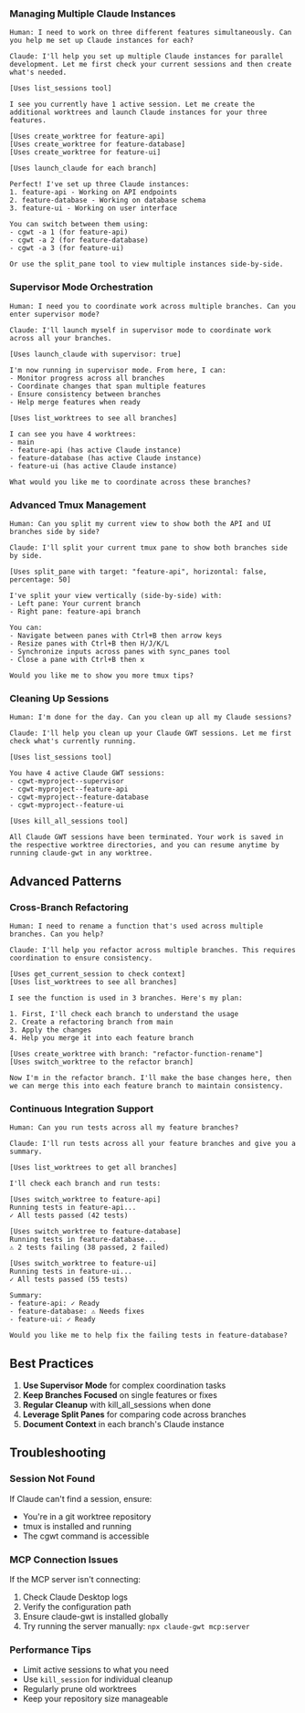### Managing Multiple Claude Instances

```
Human: I need to work on three different features simultaneously. Can you help me set up Claude instances for each?

Claude: I'll help you set up multiple Claude instances for parallel development. Let me first check your current sessions and then create what's needed.

[Uses list_sessions tool]

I see you currently have 1 active session. Let me create the additional worktrees and launch Claude instances for your three features.

[Uses create_worktree for feature-api]
[Uses create_worktree for feature-database]
[Uses create_worktree for feature-ui]

[Uses launch_claude for each branch]

Perfect! I've set up three Claude instances:
1. feature-api - Working on API endpoints
2. feature-database - Working on database schema
3. feature-ui - Working on user interface

You can switch between them using:
- cgwt -a 1 (for feature-api)
- cgwt -a 2 (for feature-database)  
- cgwt -a 3 (for feature-ui)

Or use the split_pane tool to view multiple instances side-by-side.
```

### Supervisor Mode Orchestration

```
Human: I need you to coordinate work across multiple branches. Can you enter supervisor mode?

Claude: I'll launch myself in supervisor mode to coordinate work across all your branches.

[Uses launch_claude with supervisor: true]

I'm now running in supervisor mode. From here, I can:
- Monitor progress across all branches
- Coordinate changes that span multiple features
- Ensure consistency between branches
- Help merge features when ready

[Uses list_worktrees to see all branches]

I can see you have 4 worktrees:
- main
- feature-api (has active Claude instance)
- feature-database (has active Claude instance)
- feature-ui (has active Claude instance)

What would you like me to coordinate across these branches?
```

### Advanced Tmux Management

```
Human: Can you split my current view to show both the API and UI branches side by side?

Claude: I'll split your current tmux pane to show both branches side by side.

[Uses split_pane with target: "feature-api", horizontal: false, percentage: 50]

I've split your view vertically (side-by-side) with:
- Left pane: Your current branch
- Right pane: feature-api branch

You can:
- Navigate between panes with Ctrl+B then arrow keys
- Resize panes with Ctrl+B then H/J/K/L
- Synchronize inputs across panes with sync_panes tool
- Close a pane with Ctrl+B then x

Would you like me to show you more tmux tips?
```

### Cleaning Up Sessions

```
Human: I'm done for the day. Can you clean up all my Claude sessions?

Claude: I'll help you clean up your Claude GWT sessions. Let me first check what's currently running.

[Uses list_sessions tool]

You have 4 active Claude GWT sessions:
- cgwt-myproject--supervisor
- cgwt-myproject--feature-api
- cgwt-myproject--feature-database
- cgwt-myproject--feature-ui

[Uses kill_all_sessions tool]

All Claude GWT sessions have been terminated. Your work is saved in the respective worktree directories, and you can resume anytime by running claude-gwt in any worktree.
```

## Advanced Patterns

### Cross-Branch Refactoring

```
Human: I need to rename a function that's used across multiple branches. Can you help?

Claude: I'll help you refactor across multiple branches. This requires coordination to ensure consistency.

[Uses get_current_session to check context]
[Uses list_worktrees to see all branches]

I see the function is used in 3 branches. Here's my plan:

1. First, I'll check each branch to understand the usage
2. Create a refactoring branch from main
3. Apply the changes
4. Help you merge it into each feature branch

[Uses create_worktree with branch: "refactor-function-rename"]
[Uses switch_worktree to the refactor branch]

Now I'm in the refactor branch. I'll make the base changes here, then we can merge this into each feature branch to maintain consistency.
```

### Continuous Integration Support

```
Human: Can you run tests across all my feature branches?

Claude: I'll run tests across all your feature branches and give you a summary.

[Uses list_worktrees to get all branches]

I'll check each branch and run tests:

[Uses switch_worktree to feature-api]
Running tests in feature-api...
✓ All tests passed (42 tests)

[Uses switch_worktree to feature-database]
Running tests in feature-database...
⚠ 2 tests failing (38 passed, 2 failed)

[Uses switch_worktree to feature-ui]
Running tests in feature-ui...
✓ All tests passed (55 tests)

Summary:
- feature-api: ✓ Ready
- feature-database: ⚠ Needs fixes
- feature-ui: ✓ Ready

Would you like me to help fix the failing tests in feature-database?
```

## Best Practices

1. **Use Supervisor Mode** for complex coordination tasks
2. **Keep Branches Focused** on single features or fixes
3. **Regular Cleanup** with kill_all_sessions when done
4. **Leverage Split Panes** for comparing code across branches
5. **Document Context** in each branch's Claude instance

## Troubleshooting

### Session Not Found
If Claude can't find a session, ensure:
- You're in a git worktree repository
- tmux is installed and running
- The cgwt command is accessible

### MCP Connection Issues
If the MCP server isn't connecting:
1. Check Claude Desktop logs
2. Verify the configuration path
3. Ensure claude-gwt is installed globally
4. Try running the server manually: `npx claude-gwt mcp:server`

### Performance Tips
- Limit active sessions to what you need
- Use `kill_session` for individual cleanup
- Regularly prune old worktrees
- Keep your repository size manageable